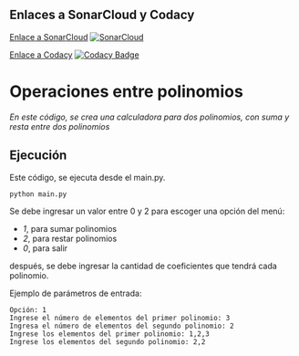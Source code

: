 
## Enlaces a SonarCloud y Codacy

[Enlace a SonarCloud](https://sonarcloud.io/summary/overall?id=sb575_2022Polinomio-SokainaRuth)
[![SonarCloud](https://sonarcloud.io/images/project_badges/sonarcloud-white.svg)](https://sonarcloud.io/summary/new_code?id=sb575_2022Polinomio-SokainaRuth)

[Enlace a Codacy](https://www.codacy.com/gh/rk400/2022Polinomio-SokainaRuth/dashboard?utm_source=github.com&amp;utm_medium=referral&amp;utm_content=rk400/2022Polinomio-SokainaRuth&amp;utm_campaign=Badge_Grade) [![Codacy Badge](https://app.codacy.com/project/badge/Grade/48c1306edff54fbe9d881f618a6ad2a2)](https://www.codacy.com/gh/rk400/2022Polinomio-SokainaRuth/dashboard?utm_source=github.com&amp;utm_medium=referral&amp;utm_content=rk400/2022Polinomio-SokainaRuth&amp;utm_campaign=Badge_Grade)

# Operaciones entre polinomios

_En este código, se crea una calculadora para dos polinomios, con suma y resta entre dos polinomios_

## Ejecución

Este código, se ejecuta desde el main.py.

```
python main.py
```
Se debe ingresar un valor entre 0 y 2 para escoger una opción del menú:
- *1*, para sumar polinomios
- *2*, para restar polinomios
- *0*, para salir


después, se debe ingresar la cantidad de coeficientes que tendrá cada polinomio.


Ejemplo de parámetros de entrada:

```
Opción: 1
Ingrese el número de elementos del primer polinomio: 3
Ingresa el número de elementos del segundo polinomio: 2
Ingrese los elementos del primer polinomio: 1,2,3
Ingrese los elementos del segundo polinomio: 2,2


